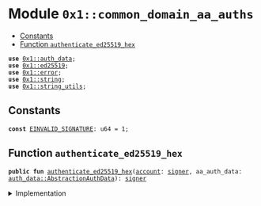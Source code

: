 
<a id="0x1_common_domain_aa_auths"></a>

# Module `0x1::common_domain_aa_auths`



-  [Constants](#@Constants_0)
-  [Function `authenticate_ed25519_hex`](#0x1_common_domain_aa_auths_authenticate_ed25519_hex)


<pre><code><b>use</b> <a href="auth_data.md#0x1_auth_data">0x1::auth_data</a>;
<b>use</b> <a href="../../libra2-stdlib/doc/ed25519.md#0x1_ed25519">0x1::ed25519</a>;
<b>use</b> <a href="../../libra2-stdlib/../move-stdlib/doc/error.md#0x1_error">0x1::error</a>;
<b>use</b> <a href="../../libra2-stdlib/../move-stdlib/doc/string.md#0x1_string">0x1::string</a>;
<b>use</b> <a href="../../libra2-stdlib/doc/string_utils.md#0x1_string_utils">0x1::string_utils</a>;
</code></pre>



<a id="@Constants_0"></a>

## Constants


<a id="0x1_common_domain_aa_auths_EINVALID_SIGNATURE"></a>



<pre><code><b>const</b> <a href="common_domain_aa_auths.md#0x1_common_domain_aa_auths_EINVALID_SIGNATURE">EINVALID_SIGNATURE</a>: u64 = 1;
</code></pre>



<a id="0x1_common_domain_aa_auths_authenticate_ed25519_hex"></a>

## Function `authenticate_ed25519_hex`



<pre><code><b>public</b> <b>fun</b> <a href="common_domain_aa_auths.md#0x1_common_domain_aa_auths_authenticate_ed25519_hex">authenticate_ed25519_hex</a>(<a href="account.md#0x1_account">account</a>: <a href="../../libra2-stdlib/../move-stdlib/doc/signer.md#0x1_signer">signer</a>, aa_auth_data: <a href="auth_data.md#0x1_auth_data_AbstractionAuthData">auth_data::AbstractionAuthData</a>): <a href="../../libra2-stdlib/../move-stdlib/doc/signer.md#0x1_signer">signer</a>
</code></pre>



<details>
<summary>Implementation</summary>


<pre><code><b>public</b> <b>fun</b> <a href="common_domain_aa_auths.md#0x1_common_domain_aa_auths_authenticate_ed25519_hex">authenticate_ed25519_hex</a>(<a href="account.md#0x1_account">account</a>: <a href="../../libra2-stdlib/../move-stdlib/doc/signer.md#0x1_signer">signer</a>, aa_auth_data: AbstractionAuthData): <a href="../../libra2-stdlib/../move-stdlib/doc/signer.md#0x1_signer">signer</a> {
    <b>let</b> hex_digest = <a href="../../libra2-stdlib/doc/string_utils.md#0x1_string_utils_to_string">string_utils::to_string</a>(aa_auth_data.digest());

    <b>let</b> public_key = new_unvalidated_public_key_from_bytes(*aa_auth_data.domain_account_identity());
    <b>let</b> signature = new_signature_from_bytes(*aa_auth_data.domain_authenticator());
    <b>assert</b>!(
        <a href="../../libra2-stdlib/doc/ed25519.md#0x1_ed25519_signature_verify_strict">ed25519::signature_verify_strict</a>(
            &signature,
            &public_key,
            *hex_digest.bytes(),
        ),
        <a href="../../libra2-stdlib/../move-stdlib/doc/error.md#0x1_error_permission_denied">error::permission_denied</a>(<a href="common_domain_aa_auths.md#0x1_common_domain_aa_auths_EINVALID_SIGNATURE">EINVALID_SIGNATURE</a>)
    );

    <a href="account.md#0x1_account">account</a>
}
</code></pre>



</details>


[move-book]: https://aptos.dev/move/book/SUMMARY
